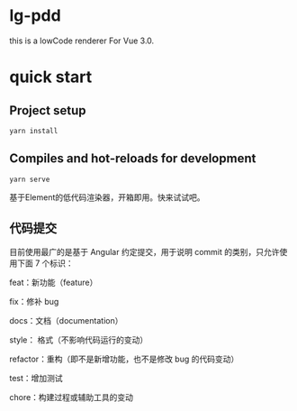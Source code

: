 # lg-pdd
this is a lowCode renderer
For Vue 3.0.

# quick start

## Project setup
```
yarn install
```

## Compiles and hot-reloads for development
```
yarn serve
```

基于Element的低代码渲染器，开箱即用。快来试试吧。


## 代码提交
目前使用最广的是基于 Angular 约定提交，用于说明 commit 的类别，只允许使用下面 7 个标识：

feat：新功能（feature）

fix：修补 bug

docs：文档（documentation）

style： 格式（不影响代码运行的变动）

refactor：重构（即不是新增功能，也不是修改 bug 的代码变动）

test：增加测试

chore：构建过程或辅助工具的变动